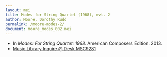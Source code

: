 ```yaml
---
layout: mei
title: Modes for String Quartet (1968), mvt. 2
author: Moore, Dorothy Rudd
permalink: /moore-modes-2/
document: moore_modes_002.mei
---
```


- In *Modes: For String Quartet: 1968.* American Composers Edition. 2013.
- <a href="https://tufts-primo.hosted.exlibrisgroup.com/permalink/f/bnf7qa/01TUN_ALMA21285436700003851" target="_blank">Music Library Inquire @ Desk MSC9281</a>
